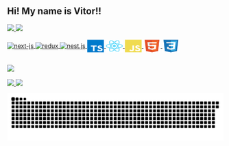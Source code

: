 ## Hi! My name is Vitor!!
 <div>
  <a href="https://github.com/guizox">
  <img height="180em" src="https://github-readme-stats.vercel.app/api?username=guizox&show_icons=true&theme=dracula&include_all_commits=true&count_private=true"/>
  <img height="180em" src="https://github-readme-stats.vercel.app/api/top-langs/?username=guizox&layout=compact&langs_count=7&theme=dracula"/>
</div>
<div style="display: inline_block"><br>
 <img align="center" alt="next-js" height="30" width="40" src="https://upload.wikimedia.org/wikipedia/commons/thumb/8/8e/Nextjs-logo.svg/1280px-Nextjs-logo.svg.png">
 
 <img align="center" alt="redux" height="30" width="40" src="https://cdn.iconscout.com/icon/free/png-256/redux-283024.png">
 <img align="center" alt="nest.js" height="30" width="40" src="https://cdn.dribbble.com/users/808903/screenshots/3831862/dribbble_szablon__1_1.png">
  <img align="center" alt="ts" height="30" width="40" src="https://raw.githubusercontent.com/devicons/devicon/master/icons/typescript/typescript-plain.svg">
  <img align="center" alt="react" height="30" width="40" src="https://raw.githubusercontent.com/devicons/devicon/master/icons/react/react-original.svg">
  <img align="center" alt="js" height="30" width="40" src="https://raw.githubusercontent.com/devicons/devicon/master/icons/javascript/javascript-plain.svg">
  <img align="center" alt="HTML" height="30" width="40" src="https://raw.githubusercontent.com/devicons/devicon/master/icons/html5/html5-original.svg">
  <img align="center" alt="CSS" height="30" width="40" src="https://raw.githubusercontent.com/devicons/devicon/master/icons/css3/css3-original.svg">
</div>
  
  ##
 
<div style={ display: 'flex' }> 
  <a href="https://instagram.com/guizox" target="_blank"><img src="https://img.shields.io/badge/-Instagram-%23E4405F?style=for-the-badge&logo=instagram&logoColor=white" target="_blank"></a>

  <a href = "mailto:contato@vgvieira95@gmail.com"><img src="https://img.shields.io/badge/-Gmail-%23333?style=for-the-badge&logo=gmail&logoColor=white" target="_blank"/>
  <a href="https://www.linkedin.com/in/vitorgvieira/" target="_blank"><img src="https://img.shields.io/badge/-LinkedIn-%230077B5?style=for-the-badge&logo=linkedin&logoColor=white" target="_blank"></a> 
 
  ![Snake animation](https://github.com/guizox/guizox/blob/output/github-contribution-grid-snake.svg)
 
</div>
